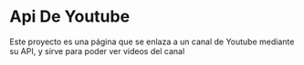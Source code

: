 # Api De Youtube

Este proyecto es una página que se enlaza a un canal de Youtube mediante su API, y sirve para poder ver videos del canal